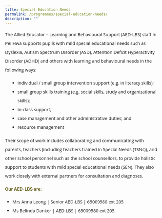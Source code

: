 ```yaml
---
title: Special Education Needs
permalink: /programmes/special-education-needs/
description: ""
---
```

<p style="font-size:14.5px; line-height:2;font-family:Open Sans;">The Allied Educator &ndash; Learning and Behavioural Support (AED-LBS) staff in Pei Hwa supports pupils with mild special educational needs such as Dyslexia, Autism Spectrum Disorder (ASD), Attention Deficit Hyperactivity Disorder (ADHD) and others with learning and behavioural needs in the following ways:</p>

<ul style="margin-top:5px;">
<li style="font-size:14.5px; line-height:2;margin-left:17px;font-family:Open Sans;">individual / small group intervention support (e.g. in literacy skills);</li>
<li style="font-size:14.5px; line-height:2;margin-left:17px;font-family:Open Sans;">small group skills training (e.g. social skills, study and organizational skills);</li>
<li style="font-size:14.5px; line-height:2;margin-left:17px;font-family:Open Sans;">in-class support;</li>
<li style="font-size:14.5px; line-height:2;margin-left:17px;font-family:Open Sans;">case management and other administrative duties; and</li>
<li style="font-size:14.5px; line-height:2;margin-left:17px;font-family:Open Sans;">resource management</li>
</ul>

<p style="margin-top:15px;font-size:14.5px; line-height:2;font-family:Open Sans;">Their scope of work includes collaborating and communicating with parents, teachers (including teachers trained in Special Needs (TSNs)), and other school personnel such as the school counsellors, to provide holistic support to students with mild special educational needs (SEN). They also work closely with external partners for consultation and diagnoses.</p>

<h4 style="color:#635f1a;font-weight:bold">Our AED-LBS are:</h4>
<ul style="margin-top:5px;">
<li style="font-size:14.5px; line-height:2;font-family:Open Sans;">Mrs Anna Leong | Senior AED-LBS | 65009580 ext 205</li>
<li style="font-size:14.5px; line-height:2;font-family:Open Sans;">Ms Belinda Danker | AED-LBS | 65009580 ext 205</li>